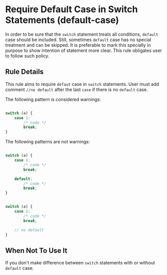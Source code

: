 # Require Default Case in Switch Statements (default-case)

In order to be sure that the `switch` statement treats all conditions,  `default` case should be included. Still, sometimes `default` case has no special treatment and can be skipped. It is preferable to mark this specially in purpose to show intention of statement more clear. This rule obligates user to follow such policy.

## Rule Details

This rule aims to require `defaut` case in `switch` statements. User must add comment `//no default` after the last `case` if there is no `default` case.

The following pattern is considered warnings:

```js

switch (a) {
    case 1:
        /* code */
        break;
}

```

The following patterns are not warnings:

```js

switch (a) {
    case 1:
        /* code */
        break;

    default:
        /* code */
        break;
}

```

```js

switch (a) {
    case 1:
        /* code */
        break;

    // no default
}

```


## When Not To Use It

If you don't make difference between `switch` statements with or without `default` case.

